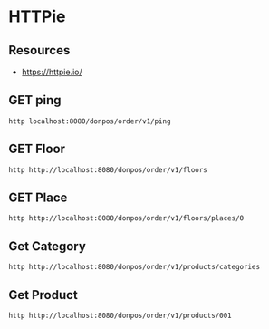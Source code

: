 # HTTPie
## Resources
- https://httpie.io/

## GET ping
```
http localhost:8080/donpos/order/v1/ping
```
## GET Floor
```
http http://localhost:8080/donpos/order/v1/floors
```
## GET Place
```
http http://localhost:8080/donpos/order/v1/floors/places/0
```
## Get Category
```
http http://localhost:8080/donpos/order/v1/products/categories
```
## Get Product
```
http http://localhost:8080/donpos/order/v1/products/001
```